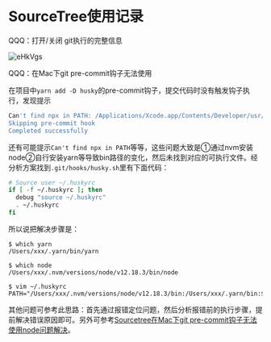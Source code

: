# SourceTree使用记录

QQQ：打开/关闭 git执行的完整信息

![eHkVgs](https://cdn.jsdelivr.net/gh/stelalae/oss@master/files/2020/09/22/eHkVgs.png)

QQQ：在Mac下git pre-commit钩子无法使用

在项目中`yarn add -D husky`的pre-commit钩子，提交代码时没有触发钩子执行，发现提示

```bash
Can't find npx in PATH: /Applications/Xcode.app/Contents/Developer/usr/libexec/git-core:/Applications/SourceTree.app/Contents/Resources/bin:/usr/bin:/Applications/SourceTree.app/Contents/Resources/git_local/gitflow:/Applications/SourceTree.app/Contents/Resources/git_local/git-lfs:/usr/bin:/bin:/usr/sbin:/sbin
Skipping pre-commit hook
Completed successfully
```

还有可能提示`Can't find npx in PATH`等等，这些问题大致是①通过nvm安装node②自行安装yarn等导致bin路径的变化，然后未找到对应的可执行文件。经分析方案找到`.git/hooks/husky.sh`里有下面代码：

```bash
# Source user ~/.huskyrc
if [ -f ~/.huskyrc ]; then
  debug "source ~/.huskyrc"
  . ~/.huskyrc
fi
```

所以说把解决步骤是：

```
$ which yarn
/Users/xxx/.yarn/bin/yarn

$ which node
/Users/xxx/.nvm/versions/node/v12.18.3/bin/node

$ vim ~/.huskyrc
PATH="/Users/xxx/.nvm/versions/node/v12.18.3/bin:/Users/xxx/.yarn/bin:$PATH"
```

其他问题可参考此思路：首先通过报错定位问题，然后分析报错前的执行步骤，提前解决错误原因即可。另外可参考[Sourcetree在Mac下git pre-commit钩子无法使用node问题解决](https://www.jianshu.com/p/e70d735358eb)。

